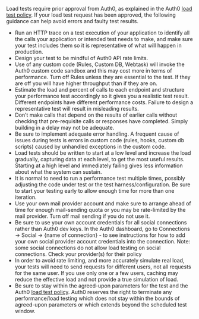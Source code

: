 Load tests require prior approval from Auth0, as explained in the Auth0 [load test policy](https://auth0.com/docs/policies/load-testing). If your load test request has been approved, the following guidance can help avoid errors and faulty test results.

* Run an HTTP trace on a test execution of your application to identify all the calls your application or intended test needs to make, and make sure your test includes them so it is representative of what will happen in production.
* Design your test to be mindful of Auth0 API rate limits.
* Use of any custom code (Rules, Custom DB, Webtask) will invoke the Auth0 custom code sandbox and this may cost more in terms of performance.  Turn off Rules unless they are essential to the test.  If they are off you will have higher throughput than if they are on.
* Estimate the load and percent of calls to each endpoint and structure your performance test accordingly so it gives you a realistic test result.  Different endpoints have different performance costs.  Failure to design a representative test will result in misleading results.
* Don’t make calls that depend on the results of earlier calls without checking that pre-requisite calls or responses have completed.  Simply building in a delay may not be adequate.  
* Be sure to implement adequate error handling.  A frequent cause of issues during tests is errors in custom code (rules, hooks, custom db scripts) caused by unhandled exceptions in the custom code.
* Load tests should be written to start at a low level and increase the load gradually, capturing data at each level, to get the most useful results.  Starting at a high level and immediately failing gives less information about what the system can sustain.
* It is normal to need to run a performance test multiple times, possibly adjusting the code under test or the test harness/configuration.  Be sure to start your testing early to allow enough time for more than one iteration.
* Use your own mail provider account and make sure to arrange ahead of time for enough mail-sending quota or you may be rate-limited by the mail provider.  Turn off mail sending if you do not use it.
* Be sure to use your own account credentials for all social connections rather than Auth0 dev keys.  In the Auth0 dashboard, go to Connections -> Social -> {name of connection} - to see instructions for how to add your own social provider account credentials into the connection.
Note: some social connections do not allow load testing on social connections. Check your provider(s) for their policy
* In order to avoid rate limiting, and more accurately simulate real load, your tests will need to send requests for different users, not all requests for the same user. If you use only one or a few users, caching may reduce the effective load and not provide a true simulation of load.
* Be sure to stay within the agreed-upon parameters for the test and the Auth0 [load test policy](https://auth0.com/docs/policies/load-testing).  Auth0 reserves the right to terminate any performance/load testing which does not stay within the bounds of agreed-upon parameters or which extends beyond the scheduled test window.


